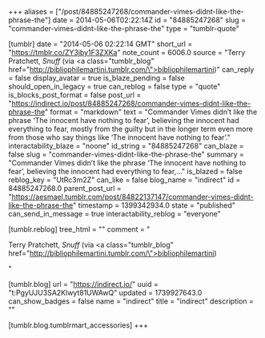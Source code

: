 +++
aliases = ["/post/84885247268/commander-vimes-didnt-like-the-phrase-the"]
date = 2014-05-06T02:22:14Z
id = "84885247268"
slug = "commander-vimes-didnt-like-the-phrase-the"
type = "tumblr-quote"

[tumblr]
date = "2014-05-06 02:22:14 GMT"
short_url = "https://tmblr.co/ZY3jby1F3ZXKa"
note_count = 6006.0
source = "Terry Pratchett, <em>Snuff</em> (via <a class=\"tumblr_blog\" href=\"http://bibliophilemartini.tumblr.com/\">bibliophilemartini</a>)"
can_reply = false
display_avatar = true
is_blaze_pending = false
should_open_in_legacy = true
can_reblog = false
type = "quote"
is_blocks_post_format = false
post_url = "https://indirect.io/post/84885247268/commander-vimes-didnt-like-the-phrase-the"
format = "markdown"
text = "Commander Vimes didn’t like the phrase ‘The innocent have nothing to fear’, believing the innocent had everything to fear, mostly from the guilty but in the longer term even more from those who say things like ‘The innocent have nothing to fear’."
interactability_blaze = "noone"
id_string = "84885247268"
can_blaze = false
slug = "commander-vimes-didnt-like-the-phrase-the"
summary = "Commander Vimes didn’t like the phrase ‘The innocent have nothing to fear’, believing the innocent had everything to fear,..."
is_blazed = false
reblog_key = "UtRc3m2Z"
can_like = false
blog_name = "indirect"
id = 84885247268.0
parent_post_url = "https://aesmael.tumblr.com/post/84822137147/commander-vimes-didnt-like-the-phrase-the"
timestamp = 1399342934.0
state = "published"
can_send_in_message = true
interactability_reblog = "everyone"

[tumblr.reblog]
tree_html = ""
comment = "<p>Terry Pratchett, <em>Snuff</em> (via <a class=\"tumblr_blog\" href=\"http://bibliophilemartini.tumblr.com/\">bibliophilemartini</a>)</p>"

[tumblr.blog]
url = "https://indirect.io/"
uuid = "t:PgyUJU3SA2Klwyt81UWAwQ"
updated = 1739927643.0
can_show_badges = false
name = "indirect"
title = "indirect"
description = ""

[tumblr.blog.tumblrmart_accessories]
+++
